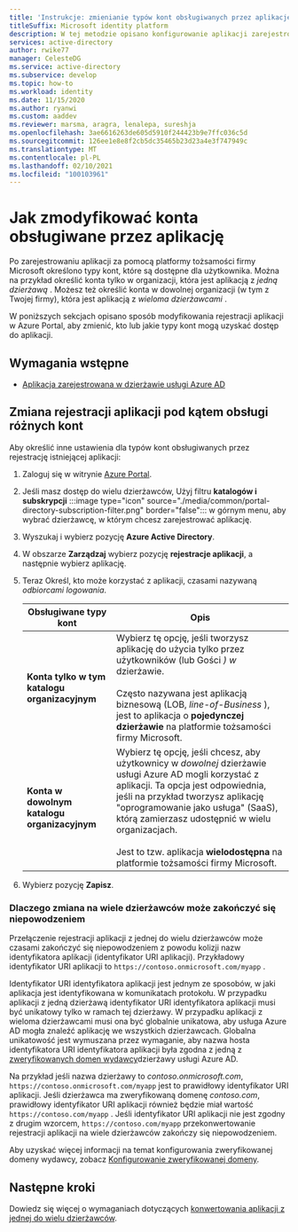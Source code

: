 ```yaml
---
title: 'Instrukcje: zmienianie typów kont obsługiwanych przez aplikację | Azure'
titleSuffix: Microsoft identity platform
description: W tej metodzie opisano konfigurowanie aplikacji zarejestrowanej za pomocą platformy tożsamości firmy Microsoft w celu zmiany użytkownika lub konta, które mogą uzyskiwać dostęp do aplikacji.
services: active-directory
author: rwike77
manager: CelesteDG
ms.service: active-directory
ms.subservice: develop
ms.topic: how-to
ms.workload: identity
ms.date: 11/15/2020
ms.author: ryanwi
ms.custom: aaddev
ms.reviewer: marsma, aragra, lenalepa, sureshja
ms.openlocfilehash: 3ae6616263de605d5910f244423b9e7ffc036c5d
ms.sourcegitcommit: 126ee1e8e8f2cb5dc35465b23d23a4e3f747949c
ms.translationtype: MT
ms.contentlocale: pl-PL
ms.lasthandoff: 02/10/2021
ms.locfileid: "100103961"
---
```

# <a name="how-to-modify-the-accounts-supported-by-an-application"></a>Jak zmodyfikować konta obsługiwane przez aplikację

Po zarejestrowaniu aplikacji za pomocą platformy tożsamości firmy Microsoft określono typy kont, które są dostępne dla użytkownika. Można na przykład określić konta tylko w organizacji, która jest aplikacją z *jedną dzierżawą* . Możesz też określić konta w dowolnej organizacji (w tym z Twojej firmy), która jest aplikacją z *wieloma dzierżawcami* .

W poniższych sekcjach opisano sposób modyfikowania rejestracji aplikacji w Azure Portal, aby zmienić, kto lub jakie typy kont mogą uzyskać dostęp do aplikacji.

## <a name="prerequisites"></a>Wymagania wstępne

* [Aplikacja zarejestrowana w dzierżawie usługi Azure AD](quickstart-register-app.md)

## <a name="change-the-application-registration-to-support-different-accounts"></a>Zmiana rejestracji aplikacji pod kątem obsługi różnych kont

Aby określić inne ustawienia dla typów kont obsługiwanych przez rejestrację istniejącej aplikacji:

1. Zaloguj się w witrynie <a href="https://portal.azure.com/" target="_blank">Azure Portal</a>.
1. Jeśli masz dostęp do wielu dzierżawców, Użyj filtru **katalogów i subskrypcji** :::image type="icon" source="./media/common/portal-directory-subscription-filter.png" border="false"::: w górnym menu, aby wybrać dzierżawcę, w którym chcesz zarejestrować aplikację.
1. Wyszukaj i wybierz pozycję **Azure Active Directory**.
1. W obszarze **Zarządzaj** wybierz pozycję **rejestracje aplikacji**, a następnie wybierz aplikację.
1. Teraz Określ, kto może korzystać z aplikacji, czasami nazywaną *odbiorcami logowania*.

    | Obsługiwane typy kont | Opis |
    |-------------------------|-------------|
    | **Konta tylko w tym katalogu organizacyjnym** | Wybierz tę opcję, jeśli tworzysz aplikację do użycia tylko przez użytkowników (lub Gości *) w* dzierżawie.<br><br>Często nazywana jest aplikacją biznesową (LOB, *line-of-Business* ), jest to aplikacja o **pojedynczej dzierżawie** na platformie tożsamości firmy Microsoft. |
    | **Konta w dowolnym katalogu organizacyjnym** | Wybierz tę opcję, jeśli chcesz, aby użytkownicy w *dowolnej* dzierżawie usługi Azure AD mogli korzystać z aplikacji. Ta opcja jest odpowiednia, jeśli na przykład tworzysz aplikację "oprogramowanie jako usługa" (SaaS), którą zamierzasz udostępnić w wielu organizacjach.<br><br>Jest to tzw. aplikacja **wielodostępna** na platformie tożsamości firmy Microsoft. |
1. Wybierz pozycję **Zapisz**.

### <a name="why-changing-to-multi-tenant-can-fail"></a>Dlaczego zmiana na wiele dzierżawców może zakończyć się niepowodzeniem

Przełączenie rejestracji aplikacji z jednej do wielu dzierżawców może czasami zakończyć się niepowodzeniem z powodu kolizji nazw identyfikatora aplikacji (identyfikator URI aplikacji). Przykładowy identyfikator URI aplikacji to `https://contoso.onmicrosoft.com/myapp` .

Identyfikator URI identyfikatora aplikacji jest jednym ze sposobów, w jaki aplikacja jest identyfikowana w komunikatach protokołu. W przypadku aplikacji z jedną dzierżawą identyfikator URI identyfikatora aplikacji musi być unikatowy tylko w ramach tej dzierżawy. W przypadku aplikacji z wieloma dzierżawcami musi ona być globalnie unikatowa, aby usługa Azure AD mogła znaleźć aplikację we wszystkich dzierżawcach. Globalna unikatowość jest wymuszana przez wymaganie, aby nazwa hosta identyfikatora URI identyfikatora aplikacji była zgodna z jedną z [zweryfikowanych domen wydawcy](howto-configure-publisher-domain.md)dzierżawy usługi Azure AD.

Na przykład jeśli nazwa dzierżawy to *contoso.onmicrosoft.com*, `https://contoso.onmicrosoft.com/myapp` jest to prawidłowy identyfikator URI aplikacji. Jeśli dzierżawca ma zweryfikowaną domenę *contoso.com*, prawidłowy identyfikator URI aplikacji również będzie miał wartość `https://contoso.com/myapp` . Jeśli identyfikator URI aplikacji nie jest zgodny z drugim wzorcem, `https://contoso.com/myapp` przekonwertowanie rejestracji aplikacji na wiele dzierżawców zakończy się niepowodzeniem.

Aby uzyskać więcej informacji na temat konfigurowania zweryfikowanej domeny wydawcy, zobacz [Konfigurowanie zweryfikowanej domeny](howto-configure-publisher-domain.md).

## <a name="next-steps"></a>Następne kroki

Dowiedz się więcej o wymaganiach dotyczących [konwertowania aplikacji z jednej do wielu dzierżawców](howto-convert-app-to-be-multi-tenant.md).

